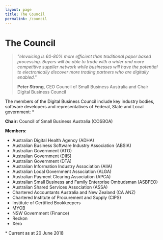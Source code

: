 ```yaml
---
layout: page
title: The Council
permalink: /council
---
```


# The Council

> *"eInvoicing is 60-80% more efficient than traditional paper based processing. Buyers will be able to trade with a wider and more competitive supplier network while businesses will have the potential to electronically discover more trading partners who are digitally enabled."*
>
> **Peter Strong**, CEO Council of Small Business Australia and Chair Digital Business Council

The members of the Digital Business Council include key industry bodies, software developers and representatives of Federal, State and Local government: \*

**Chair:**  Council of Small Business Australia (COSBOA)


**Members:**

- Australian Digital Health Agency (ADHA)
- Australian Business Software Industry Association (ABSIA)
- Australian Government (ATO)
- Australian Government (DIIS)
- Australian Government (DTA)
- Australian Information Industry Association (AIIA)
- Australian Local Government Association (ALGA)
- Australian Payment Clearing Association (APCA)
- Australian Small Business and Family Enterprise Ombudsman (ASBFEO)
- Australian Shared Services Association (ASSA)
- Chartered Accountants Australia and New Zealand (CA ANZ)
- Chartered Institute of Procurement and Supply (CIPS)
- Institute of Certified Bookkeepers
- MYOB
- NSW Government (Finance)
- Reckon
- Xero

\* Current as at 20 June 2018
